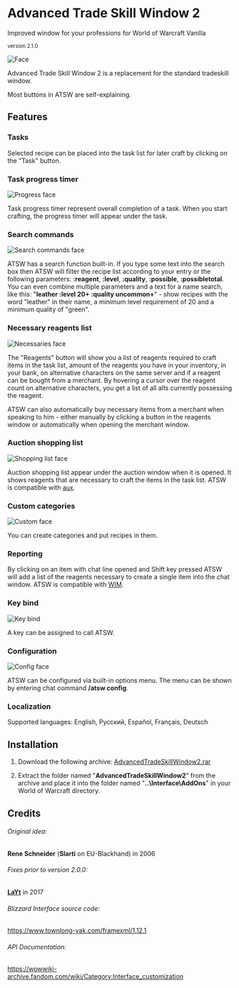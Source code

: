 # Advanced Trade Skill Window 2
Improved window for your professions for World of Warcraft Vanilla

<sub>version 2.1.0</sub>

![Face](https://github.com/Shellyoung/AdvancedTradeSkillWindow2/assets/40469927/24348679-806b-4025-ac97-86c9200eb3a6)



  Advanced Trade Skill Window 2 is a replacement for the standard tradeskill window.
  
  Most buttons in ATSW are self-explaining.
  
  ## Features
  ### Tasks
  Selected recipe can be placed into the task list for later craft by clicking on the "Task" button.
  
  ### Task progress timer
  ![Progress face](https://user-images.githubusercontent.com/40469927/189532773-1d745b82-9a98-4db6-919d-4ba86f0b4ab2.png)
  
  Task progress timer represent overall completion of a task. When you start crafting, the progress timer will appear under the task.


  ### Search commands
  
  ![Search commands face](https://user-images.githubusercontent.com/40469927/189532786-b064c4fe-b156-42df-b45f-09bed5b6e3d3.png)
  
  ATSW has a search function built-in. If you type some text into the search box then ATSW will filter the recipe list according to your entry or the following parameters: **:reagent**, **:level**, **:quality**, **:possible**, **:possibletotal**. You can even combine multiple parameters and a text for a name search, like this:
"**leather :level 20+ :quality uncommon+**" - show recipes with the word "leather" in their name, a minimum level requirement of 20 and a minimum quality of "green".
  
  
  ### Necessary reagents list
  
  ![Necessaries face](https://user-images.githubusercontent.com/40469927/189532793-dc72aceb-4eac-4e72-9b86-9cdec2fc4e3e.png)
  
  The "Reagents" button will show you a list of reagents required to craft items in the task list, amount of the reagents you have in your inventory, in your bank, on alternative characters on the same server and if a reagent can be bought from a merchant. By hovering a cursor over the reagent count on alternative characters, you get a list of all alts currently possessing the reagent.

  ATSW can also automatically buy necessary items from a merchant when speaking to him - either manually by clicking a button in the reagents window or automatically when opening the merchant window.
  
  ### Auction shopping list
  
  ![Shopping list face](https://user-images.githubusercontent.com/40469927/189533362-11b26c25-e929-4da5-a89a-39200e7d4507.png)
  
  Auction shopping list appear under the auction window when it is opened. It shows reagents that are necessary to craft the items in the task list. ATSW is compatible with [aux](https://github.com/shirsig/aux-addon-vanilla).
  
  ### Custom categories
  
  ![Custom face](https://github.com/Shellyoung/AdvancedTradeSkillWindow2/assets/40469927/3cfb59b4-be79-4edf-867f-b5fafac297ee)


  You can create categories and put recipes in them.
  
  
  ### Reporting

  By clicking on an item with chat line opened and Shift key pressed ATSW will add a list of the reagents necessary to create a single item into the chat window. ATSW is compatible with [WIM](https://github.com/shirsig/WIM).
  
  
  ### Key bind
  
  ![Key bind](https://user-images.githubusercontent.com/40469927/189544429-c2a3bbe9-2eb8-44c1-b03f-5460f954513c.png)
  
  A key can be assigned to call ATSW.
  
  
  ### Configuration
  
  ![Config face](https://github.com/Shellyoung/AdvancedTradeSkillWindow2/assets/40469927/14bb999e-3cf2-4657-8dfd-728f545a7169)

  
  ATSW can be configured via built-in options menu. The menu can be shown by entering chat command **/atsw config**.


  ### Localization
  Supported languages: English, Русский, Español, Français, Deutsch

  ## Installation
  1. Download the following archive: [AdvancedTradeSkillWindow2.rar](https://github.com/Shellyoung/Advanced-Trade-Skill-Window/releases/download/2.1.0/AdvancedTradeSkillWindow2.rar)
  
  2. Extract the folder named 	"**AdvancedTradeSkillWindow2**" from the archive and place it into the folder named 	"**..\Interface\AddOns**" in your World of Warcraft directory.
  
  ## Credits
  
  ###### Original idea:
  **Rene Schneider** (**Slarti** on EU-Blackhand) in 2006 
  
  ###### Fixes prior to version 2.0.0:
  [**LaYt**](https://github.com/laytya) in 2017
  
  ###### Blizzard Interface source code:
  https://www.townlong-yak.com/framexml/1.12.1
  
  ###### API Documentation:
  https://wowwiki-archive.fandom.com/wiki/Category:Interface_customization
